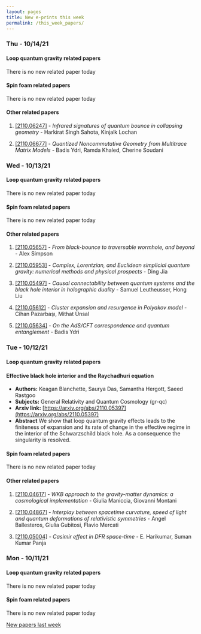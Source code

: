 ```yaml
---
layout: pages
title: New e-prints this week
permalink: /this_week_papers/
---
```




### Thu - 10/14/21

#### Loop quantum gravity related papers

There is no new related paper today 

#### Spin foam related papers

There is no new related paper today 



#### Other related papers

1. [[2110.06247]](https://arxiv.org/abs/2110.06247) - *Infrared signatures of quantum bounce in collapsing geometry* - Harkirat Singh Sahota, Kinjalk Lochan

1. [[2110.06677]](https://arxiv.org/abs/2110.06677) - *Quantized Noncommutative Geometry from Multitrace Matrix Models* - Badis Ydri, Ramda Khaled, Cherine Soudani



### Wed - 10/13/21

#### Loop quantum gravity related papers

There is no new related paper today 

#### Spin foam related papers

There is no new related paper today 



#### Other related papers

1. [[2110.05657]](https://arxiv.org/abs/2110.05657) - *From black-bounce to traversable wormhole, and beyond* - Alex Simpson

1. [[2110.05953]](https://arxiv.org/abs/2110.05953) - *Complex, Lorentzian, and Euclidean simplicial quantum gravity: numerical  methods and physical prospects* - Ding Jia

1. [[2110.05497]](https://arxiv.org/abs/2110.05497) - *Causal connectability between quantum systems and the black hole  interior in holographic duality* - Samuel Leutheusser, Hong Liu

1. [[2110.05612]](https://arxiv.org/abs/2110.05612) - *Cluster expansion and resurgence in Polyakov model* - Cihan Pazarbaşı, Mithat Ünsal

1. [[2110.05634]](https://arxiv.org/abs/2110.05634) - *On the AdS/CFT correspondence and quantum entanglement* - Badis Ydri



### Tue - 10/12/21

#### Loop quantum gravity related papers

#### **Effective black hole interior and the Raychadhuri equation**
 - **Authors:** Keagan Blanchette, Saurya Das, Samantha Hergott, Saeed Rastgoo
 - **Subjects:** General Relativity and Quantum Cosmology (gr-qc)
 - **Arxiv link:** [https://arxiv.org/abs/2110.05397](https://arxiv.org/abs/2110.05397)
 - **Abstract**
 We show that loop quantum gravity effects leads to the finiteness of expansion and its rate of change in the effective regime in the interior of the Schwarzschild black hole. As a consequence the singularity is resolved. 

#### Spin foam related papers

There is no new related paper today 



#### Other related papers

1. [[2110.04617]](https://arxiv.org/abs/2110.04617) - *WKB approach to the gravity-matter dynamics: a cosmological  implementation* - Giulia Maniccia, Giovanni Montani

1. [[2110.04867]](https://arxiv.org/abs/2110.04867) - *Interplay between spacetime curvature, speed of light and quantum  deformations of relativistic symmetries* - Angel Ballesteros, Giulia Gubitosi, Flavio Mercati

1. [[2110.05004]](https://arxiv.org/abs/2110.05004) - *Casimir effect in DFR space-time* - E. Harikumar, Suman Kumar Panja



### Mon - 10/11/21

#### Loop quantum gravity related papers

There is no new related paper today 

#### Spin foam related papers

There is no new related paper today 




[New papers last week]({{site.url}}/archived/weekly/pre-print/2021/10/11/archived_weekly_papers.html)